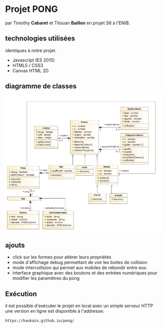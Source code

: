 # Projet PONG
par Timothy **Cabaret** et Titouan **Baillon** en projet S6 à l'ENIB.
## technologies utilisées
identiques à notre projet.
 - Javascript (ES 2015)
 - HTML5 / CSS3
 - Canvas HTML 2D
## diagramme de classes
![Alt text](UML.png?raw=true "UML du projet")
## ajouts
 - click sur les formes pour altérer leurs propriétés
 - mode d'affichage debug permettant de voir les boites de collision
 - mode intercollision qui permet aux mobiles de rebondir entre eux.
 - interface graphique avec des boutons et des entrées numériques pour modifier les paramètres du pong
## Exécution
il est possible d'exécuter le projet en local avec un simple serveur HTTP
une version en ligne est disponible à l'addresse:

    https://haukain.github.io/pong/
